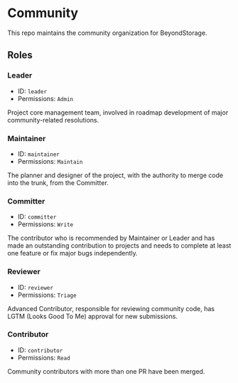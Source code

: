 # Community

This repo maintains the community organization for BeyondStorage.

## Roles

### Leader

- ID: `leader`
- Permissions: `Admin`

Project core management team, involved in roadmap development of major community-related resolutions.

### Maintainer

- ID: `maintainer`
- Permissions: `Maintain`

The planner and designer of the project, with the authority to merge code into the trunk, from the Committer.

### Committer

- ID: `committer`
- Permissions: `Write`

The contributor who is recommended by Maintainer or Leader and has made an outstanding contribution to projects and needs to complete at least one feature or fix major bugs independently.

### Reviewer

- ID: `reviewer`
- Permissions: `Triage`

Advanced Contributor, responsible for reviewing community code, has LGTM (Looks Good To Me) approval for new submissions.

### Contributor

- ID: `contributor`
- Permissions: `Read`

Community contributors with more than one PR have been merged.
